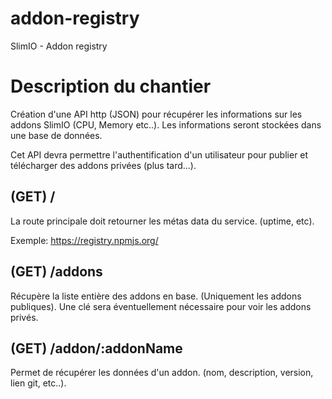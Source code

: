 # addon-registry
SlimIO - Addon registry

# Description du chantier
Création d'une API http (JSON) pour récupérer les informations sur les addons SlimIO (CPU, Memory etc..). Les informations seront stockées dans une base de données.

Cet API devra permettre l'authentification d'un utilisateur pour publier et télécharger des addons privées (plus tard...).

## (GET) /
La route principale doit retourner les métas data du service. (uptime, etc).

Exemple: https://registry.npmjs.org/

## (GET) /addons
Récupère la liste entière des addons en base. (Uniquement les addons publiques). Une clé sera éventuellement nécessaire pour voir les addons privés.

## (GET) /addon/:addonName
Permet de récupérer les données d'un addon. (nom, description, version, lien git, etc..).
